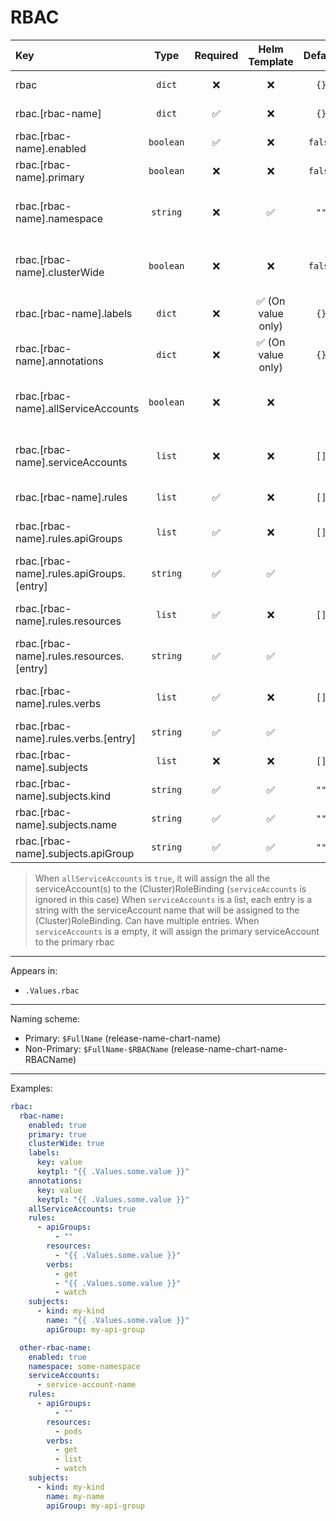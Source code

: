 # RBAC

| Key                                      |   Type    | Required |   Helm Template    | Default | Description                                                               |
| :--------------------------------------- | :-------: | :------: | :----------------: | :-----: | :------------------------------------------------------------------------ |
| rbac                                     |  `dict`   |    ❌    |         ❌         |  `{}`   | Define the rbac as dicts                                                  |
| rbac.[rbac-name]                         |  `dict`   |    ✅    |         ❌         |  `{}`   | Holds rbac definition                                                     |
| rbac.[rbac-name].enabled                 | `boolean` |    ✅    |         ❌         | `false` | Enables or Disables the rbac                                              |
| rbac.[rbac-name].primary                 | `boolean` |    ❌    |         ❌         | `false` | Sets the rbac as primary                                                  |
| rbac.[rbac-name].namespace               | `string`  |    ❌    |         ✅         |  `""`   | Define the namespace for this object (Only when clusterWide is false)     |
| rbac.[rbac-name].clusterWide             | `boolean` |    ❌    |         ❌         | `false` | Sets the rbac as cluster wide (ClusterRole, ClusterRoleBinding)           |
| rbac.[rbac-name].labels                  |  `dict`   |    ❌    | ✅ (On value only) |  `{}`   | Additional labels for rbac                                                |
| rbac.[rbac-name].annotations             |  `dict`   |    ❌    | ✅ (On value only) |  `{}`   | Additional annotations for rbac                                           |
| rbac.[rbac-name].allServiceAccounts      | `boolean` |    ❌    |         ❌         |         | Whether to assign all service accounts or not to the (Cluster)RoleBinding |
| rbac.[rbac-name].serviceAccounts         |  `list`   |    ❌    |         ❌         |  `[]`   | Define the service account(s) to assign the (Cluster)RoleBinding          |
| rbac.[rbac-name].rules                   |  `list`   |    ✅    |         ❌         |  `[]`   | Define the `rules` for the (Cluster)Role                                  |
| rbac.[rbac-name].rules.apiGroups         |  `list`   |    ✅    |         ❌         |  `[]`   | Define the `apiGroups` list for the `rules` for the (Cluster)Role         |
| rbac.[rbac-name].rules.apiGroups.[entry] | `string`  |    ✅    |         ✅         |         | Entry of the `apiGroups`                                                  |
| rbac.[rbac-name].rules.resources         |  `list`   |    ✅    |         ❌         |  `[]`   | Define the `resources` list for the `rules` for the (Cluster)Role         |
| rbac.[rbac-name].rules.resources.[entry] | `string`  |    ✅    |         ✅         |         | Entry of the `resources`                                                  |
| rbac.[rbac-name].rules.verbs             |  `list`   |    ✅    |         ❌         |  `[]`   | Define the `verbs` list for the `rules` for the (Cluster)Role             |
| rbac.[rbac-name].rules.verbs.[entry]     | `string`  |    ✅    |         ✅         |         | Entry of the `verbs`                                                      |
| rbac.[rbac-name].subjects                |  `list`   |    ❌    |         ❌         |  `[]`   | Define `subjects` for (Cluster)RoleBinding                                |
| rbac.[rbac-name].subjects.kind           | `string`  |    ✅    |         ✅         |  `""`   | Define the `kind` of `subjects` entry                                     |
| rbac.[rbac-name].subjects.name           | `string`  |    ✅    |         ✅         |  `""`   | Define the `name` of `subjects` entry                                     |
| rbac.[rbac-name].subjects.apiGroup       | `string`  |    ✅    |         ✅         |  `""`   | Define the `apiGroup` of `subjects` entry                                 |

> When `allServiceAccounts` is `true`, it will assign the all the serviceAccount(s) to the (Cluster)RoleBinding (`serviceAccounts` is ignored in this case)
> When `serviceAccounts` is a list, each entry is a string with the serviceAccount name that will be assigned to the (Cluster)RoleBinding. Can have multiple entries.
> When `serviceAccounts` is a empty, it will assign the primary serviceAccount to the primary rbac

---

Appears in:

- `.Values.rbac`

---

Naming scheme:

- Primary: `$FullName` (release-name-chart-name)
- Non-Primary: `$FullName-$RBACName` (release-name-chart-name-RBACName)

---

Examples:

```yaml
rbac:
  rbac-name:
    enabled: true
    primary: true
    clusterWide: true
    labels:
      key: value
      keytpl: "{{ .Values.some.value }}"
    annotations:
      key: value
      keytpl: "{{ .Values.some.value }}"
    allServiceAccounts: true
    rules:
      - apiGroups:
          - ""
        resources:
          - "{{ .Values.some.value }}"
        verbs:
          - get
          - "{{ .Values.some.value }}"
          - watch
    subjects:
      - kind: my-kind
        name: "{{ .Values.some.value }}"
        apiGroup: my-api-group

  other-rbac-name:
    enabled: true
    namespace: some-namespace
    serviceAccounts:
      - service-account-name
    rules:
      - apiGroups:
          - ""
        resources:
          - pods
        verbs:
          - get
          - list
          - watch
    subjects:
      - kind: my-kind
        name: my-name
        apiGroup: my-api-group
```
